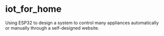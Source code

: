 # iot_for_home
Using ESP32 to design a system to control many appliances automatically or manually through a self-designed website.
